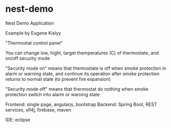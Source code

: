 # nest-demo
Nest Demo Application

Example by Eugene Kislyy

"Thermostat control panel"

You can change low, hight, target themperatures (C) of thermostate, and on/off security mode

"Security mode on" means that thermostate is off when smoke protection in alarm or warning state, and continue its operation after smoke protection returns to normal state (to prevent fire expansion)

"Security mode off" means that thermostat do nothing when smoke protection switch into alarm or warning state

Frontend: single page, angularjs, bootstrap
Backend: Spring Boot, REST services, slf4j, firebase, maven

IDE: eclipse
